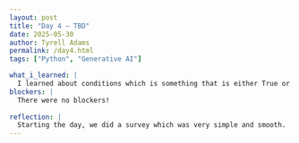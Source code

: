 ```yaml
---
layout: post
title: "Day 4 – TBD"
date: 2025-05-30
author: Tyrell Adams
permalink: /day4.html
tags: ["Python", "Generative AI"]

what_i_learned: |
  I learned about conditions which is something that is either True or False, Keywords which is a specail word in programming that can't be overwritten, if else and if statements for decision-making under certain cnditions.
blockers: |
  There were no blockers!
  
reflection: |
  Starting the day, we did a survey which was very simple and smooth.
---
```

